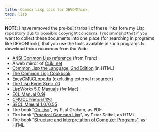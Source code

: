 ```yaml
---
title: Common Lisp docs for DEVONthink
tags: lisp
---
```


**NOTE**: I have removed the pre-built tarball of these links form my Lisp repository due to possible copyright concerns.  I recommend that if you want to collect these documents into one place (for searching in programs like DEVONthink), that you use the tools available in such programs to download these resources from the Web:

* [ANSI Common Lisp reference](http://www.allegrograph.org/support/documentation/6.2/ansicl/ansicl.htm) (from Franz)
* A web mirror of [CLiki.net](http://www.cliki.net)
* [Common Lisp the Language, 2nd Edition](http://www.cs.cmu.edu/Groups/AI/html/cltl/cltl2.html) (in HTML)
* [The Common Lisp Cookbook](http://cl-cookbook.sourceforge.net/)
* [EncyCMUCLopedia](http://www.isr.ist.utl.pt/library/docs/encycmuclopedia/doc/) (excluding external resources)
* [The Lisp HyperSpec 7.0](http://www.lisp.org/HyperSpec/FrontMatter/)
* [LispWorks 5.0 Manuals](http://www.lispworks.com/documentation/) (for Mac)
* [ECL Manual 0.9i](http://ecls.sourceforge.net/new-manual/)
* [CMUCL Manual 19d](http://common-lisp.net/project/cmucl/doc/cmu-user/)
* [SBCL Manual 1.0.10.55](http://www.sbcl.org/manual/)
* The book "[On Lisp](http://www.paulgraham.com/onlisp.html)", by Paul Graham, as PDF
* The book "[Practical Common Lisp](http://www.gigamonkeys.com/book/)", by Peter Seibel, as HTML
* The book "[Structure and Interpretation of Computer Programs](http://mitpress.mit.edu/sicp/full-text/book/book.html)", as HTML

